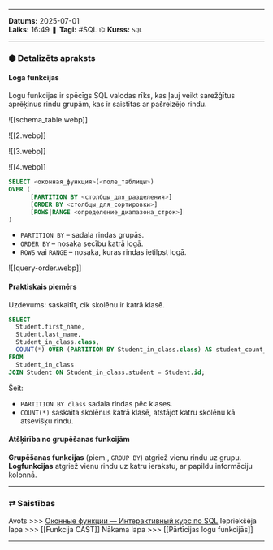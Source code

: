 ___
**Datums:** 2025-07-01   
**Laiks:** 16:49 
❚ **Tagi:** #SQL 
⌬ **Kurss:**  `SQL`

---
### ⬢ Detalizēts apraksts
#### Loga funkcijas
Logu funkcijas ir spēcīgs SQL valodas rīks, kas ļauj veikt sarežģītus aprēķinus rindu grupām, kas ir saistītas ar pašreizējo rindu.

![[schema_table.webp]]

![[2.webp]]

![[3.webp]]

![[4.webp]]

```sql
SELECT <оконная_функция>(<поле_таблицы>)
OVER (
      [PARTITION BY <столбцы_для_разделения>]
      [ORDER BY <столбцы_для_сортировки>]
      [ROWS|RANGE <определение_диапазона_строк>]
)
```

- `PARTITION BY` – sadala rindas grupās.
- `ORDER BY` – nosaka secību katrā logā.
- `ROWS` vai `RANGE` – nosaka, kuras rindas ietilpst logā.

![[query-order.webp]]

#### Praktiskais piemērs
Uzdevums: saskaitīt, cik skolēnu ir katrā klasē.
```sql
SELECT
  Student.first_name,
  Student.last_name,
  Student_in_class.class,
  COUNT(*) OVER (PARTITION BY Student_in_class.class) AS student_count_in_class
FROM
  Student_in_class
JOIN Student ON Student_in_class.student = Student.id;
```

Šeit:
- `PARTITION BY class` sadala rindas pēc klases.
- `COUNT(*)` saskaita skolēnus katrā klasē, atstājot katru skolēnu kā atsevišķu rindu.

#### Atšķirība no grupēšanas funkcijām
**Grupēšanas funkcijas** (piem., `GROUP BY`) atgriež vienu rindu uz grupu.
**Logfunkcijas** atgriež vienu rindu uz katru ierakstu, ar papildu informāciju kolonnā.

---
### ⇄ Saistības
Avots >>> [Оконные функции — Интерактивный курс по SQL](https://sql-academy.org/ru/guide/windows-functions)
Iepriekšēja lapa >>> [[Funkcija CAST]]
Nākama lapa >>> [[Pārtīcijas logu funkcijās]]
___